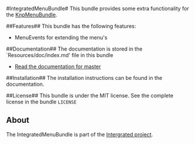 #IntegratedMenuBundle#
This bundle provides some extra functionality for the [KnpMenuBundle](https://github.com/KnpLabs/KnpMenuBundle).

##Features##
This bundle has the following features:

* MenuEvents for extending the menu's

##Documentation##
The documentation is stored in the `Resources/doc/index.md' file in this bundle

* [Read the documentation for master](https://bitbucket.org/eactive/integrated-menu-bundle/src/master/Resources/doc/index.md)

##Installation##
The installation instructions can be found in the documentation.

##License##
This bundle is under the MIT license. See the complete license in the bundle `LICENSE`

## About ##
The IntegratedMenuBundle is part of the [Intergrated project](http://integratedfordevelopers.com).